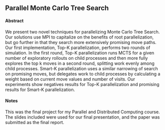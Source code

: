 ## Parallel Monte Carlo Tree Search

#### Abstract

We present two novel techniques for parallelizing Monte Carlo Tree Search. Our solutions use MPI to capitalize on the benefits of root parallelization, but go further in that they search more extensively promising move paths. Our first implementation, Top-K parallelization, performs two rounds of simulation. In the first round, Top-K parallelization runs MCTS for a
given number of exploratory rollouts on child processes and then more fully explores the top k moves in a second round, splitting work evenly among child processes. Smart-K parallelization uses a similar narrowing of search on promising moves, but delegates work to child processes by calculating a weight based on current move values and number of visits. Our experiments show negatives results for Top-K parallelization and promising results for Smart-K parallelization.



#### Notes
This was the final project for my Parallel and Distributed Computing course. The slides included were used for our final presentation, and the paper was submitted as the final report.
